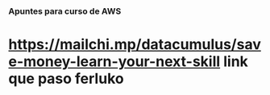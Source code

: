 ### Apuntes para curso de AWS
# https://mailchi.mp/datacumulus/save-money-learn-your-next-skill link que paso ferluko
